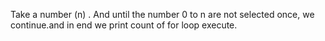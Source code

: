 Take a number (n) . And until the number 0 to n are not selected once,
we continue.and in end we print count of for loop execute.
